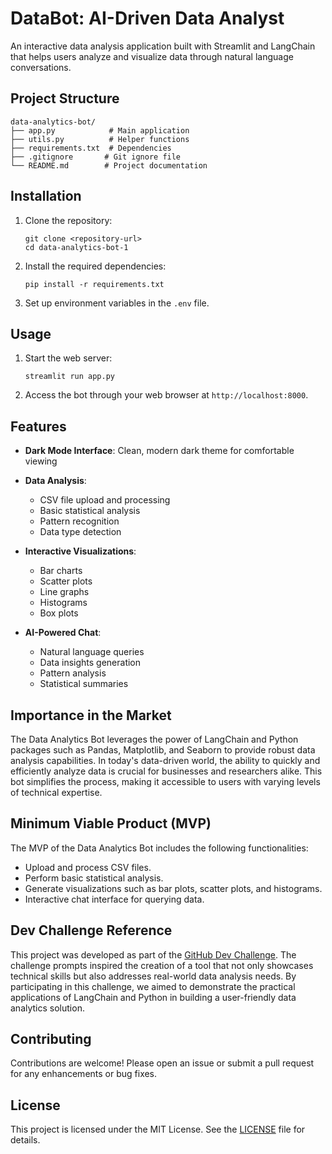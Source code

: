 # DataBot: AI-Driven Data Analyst

An interactive data analysis application built with Streamlit and LangChain that helps users analyze and visualize data through natural language conversations.

## Project Structure

```
data-analytics-bot/
├── app.py            # Main application
├── utils.py          # Helper functions
├── requirements.txt  # Dependencies
├── .gitignore       # Git ignore file
└── README.md        # Project documentation
```

## Installation

1. Clone the repository:
   ```
   git clone <repository-url>
   cd data-analytics-bot-1
   ```

2. Install the required dependencies:
   ```
   pip install -r requirements.txt
   ```

3. Set up environment variables in the `.env` file.

## Usage

1. Start the web server:
   ```
   streamlit run app.py
   ```

2. Access the bot through your web browser at `http://localhost:8000`.

## Features

- **Dark Mode Interface**: Clean, modern dark theme for comfortable viewing
- **Data Analysis**:
  - CSV file upload and processing
  - Basic statistical analysis
  - Pattern recognition
  - Data type detection
  
- **Interactive Visualizations**:
  - Bar charts
  - Scatter plots
  - Line graphs
  - Histograms
  - Box plots
   
  
- **AI-Powered Chat**:
  - Natural language queries
  - Data insights generation
  - Pattern analysis
  - Statistical summaries

## Importance in the Market

The Data Analytics Bot leverages the power of LangChain and Python packages such as Pandas, Matplotlib, and Seaborn to provide robust data analysis capabilities. In today's data-driven world, the ability to quickly and efficiently analyze data is crucial for businesses and researchers alike. This bot simplifies the process, making it accessible to users with varying levels of technical expertise.

## Minimum Viable Product (MVP)

The MVP of the Data Analytics Bot includes the following functionalities:
- Upload and process CSV files.
- Perform basic statistical analysis.
- Generate visualizations such as bar plots, scatter plots, and histograms.
- Interactive chat interface for querying data.

## Dev Challenge Reference

This project was developed as part of the [GitHub Dev Challenge](https://dev.to/challenges/github). The challenge prompts inspired the creation of a tool that not only showcases technical skills but also addresses real-world data analysis needs. By participating in this challenge, we aimed to demonstrate the practical applications of LangChain and Python in building a user-friendly data analytics solution.

## Contributing

Contributions are welcome! Please open an issue or submit a pull request for any enhancements or bug fixes.

## License

This project is licensed under the MIT License. See the [LICENSE](LICENSE) file for details.
